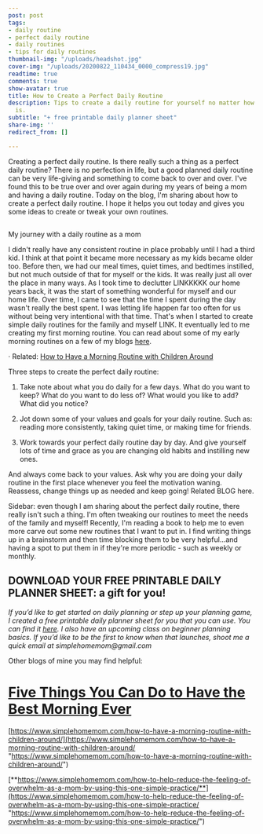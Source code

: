 ```yaml
---
post: post
tags:
- daily routine
- perfect daily routine
- daily routines
- tips for daily routines
thumbnail-img: "/uploads/headshot.jpg"
cover-img: "/uploads/20200822_110434_0000_compress19.jpg"
readtime: true
comments: true
show-avatar: true
title: How to Create a Perfect Daily Routine
description: Tips to create a daily routine for yourself no matter how busy your life
  is.
subtitle: "+ free printable daily planner sheet"
share-img: ''
redirect_from: []

---
```

Creating a perfect daily routine. Is there really such a thing as a perfect daily routine? There is no perfection in life, but a good planned daily routine can be very life-giving and something to come back to over and over. I've found this to be true over and over again during my years of being a mom and having a daily routine. Today on the blog, I'm sharing about how to create a perfect daily routine. I hope it helps you out today and gives you some ideas to create or tweak your own routines.

##   
   
 My journey with a daily routine as a mom

  
   
 I didn't really have any consistent routine in place probably until I had a third kid. I think at that point it became more necessary as my kids became older too. Before then, we had our meal times, quiet times, and bedtimes instilled, but not much outside of that for myself or the kids. It was really just all over the place in many ways. As I took time to declutter LINKKKKK our home years back, it was the start of something wonderful for myself and our home life. Over time, I came to see that the time I spent during the day wasn't really the best spent. I was letting life happen far too often for us without being very intentional with that time. That's when I started to create simple daily routines for the family and myself LINK. It eventually led to me creating my first morning routine. You can read about some of my early morning routines on a few of my blogs [here](https://www.simplehomemom.com/tags/#morning%20routine%20with%20kids).

· Related: [How to Have a Morning Routine with Children Around](https://www.simplehomemom.com/how-to-have-a-morning-routine-with-children-around/)

  
   
 Three steps to create the perfect daily routine:  
   
 1. Take note about what you do daily for a few days. What do you want to keep? What do you want to do less of? What would you like to add? What did you notice?  
   
 2. Jot down some of your values and goals for your daily routine. Such as: reading more consistently, taking quiet time, or making time for friends.  
   
 3. Work towards your perfect daily routine day by day. And give yourself lots of time and grace as you are changing old habits and instilling new ones.  
   
 And always come back to your values. Ask why you are doing your daily routine in the first place whenever you feel the motivation waning. Reassess, change things up as needed and keep going! Related BLOG here.  
   
 Sidebar: even though I am sharing about the perfect daily routine, there really isn't such a thing. I'm often tweaking our routines to meet the needs of the family and myself! Recently, I'm reading a book to help me to even more carve out some new routines that I want to put in. I find writing things up in a brainstorm and then time blocking them to be very helpful...and having a spot to put them in if they're more periodic - such as weekly or monthly.   
 

## DOWNLOAD YOUR FREE PRINTABLE DAILY PLANNER SHEET: a gift for you!

_If you’d like to get started on daily planning or step up your planning game, I created a free printable daily planner sheet for you that you can use. You can find it_ [_here_](https://mailchi.mp/367852d64614/free-printable-daily-planner-sheet)_. I also have an upcoming class on beginner planning basics. If you’d like to be the first to know when that launches, shoot me a quick email at simplehomemom@gmail.com_

  
   
 Other blogs of mine you may find helpful:

# [Five Things You Can Do to Have the Best Morning Ever](https://www.simplehomemom.com/five-things/)

[https://www.simplehomemom.com/how-to-have-a-morning-routine-with-children-around/](https://www.simplehomemom.com/how-to-have-a-morning-routine-with-children-around/ "https://www.simplehomemom.com/how-to-have-a-morning-routine-with-children-around/")

  
 [**https://www.simplehomemom.com/how-to-help-reduce-the-feeling-of-overwhelm-as-a-mom-by-using-this-one-simple-practice/**](https://www.simplehomemom.com/how-to-help-reduce-the-feeling-of-overwhelm-as-a-mom-by-using-this-one-simple-practice/ "https://www.simplehomemom.com/how-to-help-reduce-the-feeling-of-overwhelm-as-a-mom-by-using-this-one-simple-practice/")